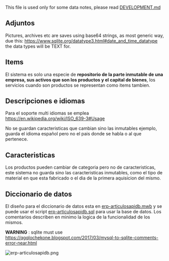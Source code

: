 
This file is used only for some data notes, please read [DEVELOPMENT.md](DEVELOPMENT.md)

## Adjuntos

Pictures, archives etc are saves using base64 strings, as most generic way, 
due this: https://www.sqlite.org/datatype3.html#date_and_time_datatype the
data types will be TEXT for.

## Items

El sistema es solo una especie de **repositorio de la parte inmutable de una 
empresa, sus activos que son los productos y el capital de bienes**, los servicios 
cuando son productos se representan como items tambien.

## Descripciones e idiomas

Para el soporte multi idiomas se emplea https://en.wikipedia.org/wiki/ISO_639-3#Usage

No se guardan caracteristicas que cambian sino las inmutables ejemplo, guarda 
el idioma español pero no el pais donde se habla o al que pertenece.

## Caracteristicas

Los productos pueden cambiar de categoria pero no de caracteristicas, este 
sistema no guarda sino las caracteristicas inmutables, como el tipo de material 
en que esta fabricado o el dia de la primera aquisicion del mismo.

## Diccionario de datos

El diseño para el diccionario de datos esta en [erp-articulosapidb.mwb](erp-articulosapidb.mwb)
y se puede usar el script [erp-articulosapidb.sql](erp-articulosapidb.sql) para 
usar la base de datos. Los comentarios describen en minimo la logica de la 
funcionalidad de los mismos.

**WARNING** : sqlite must use https://qgqlochekone.blogspot.com/2017/03/mysql-to-sqlite-comments-error-near.html

![erp-articulosapidb.png](erp-articulosapidb.png)
